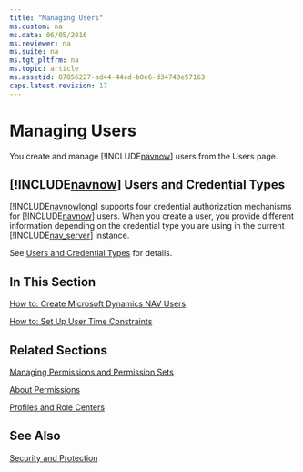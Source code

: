 ```yaml
---
title: "Managing Users"
ms.custom: na
ms.date: 06/05/2016
ms.reviewer: na
ms.suite: na
ms.tgt_pltfrm: na
ms.topic: article
ms.assetid: 87856227-ad44-44cd-b0e6-d34743e57163
caps.latest.revision: 17
---
```

# Managing Users
You create and manage [!INCLUDE[navnow](../dynamics-nav/includes/navnow_md.md)] users from the Users page.  
  
## [!INCLUDE[navnow](../dynamics-nav/includes/navnow_md.md)] Users and Credential Types  
 [!INCLUDE[navnowlong](../dynamics-nav/includes/navnowlong_md.md)] supports four credential authorization mechanisms for [!INCLUDE[navnow](../dynamics-nav/includes/navnow_md.md)] users. When you create a user, you provide different information depending on the credential type you are using in the current [!INCLUDE[nav_server](../dynamics-nav/includes/nav_server_md.md)] instance.  
  
 See [Users and Credential Types](../dynamics-nav/Users-and-Credential-Types.md) for details.  
  
## In This Section  
 [How to: Create Microsoft Dynamics NAV Users](../Topic/How%20to:%20Create%20Microsoft%20Dynamics%20NAV%20Users.md)  
  
 [How to: Set Up User Time Constraints](../Topic/How%20to:%20Set%20Up%20User%20Time%20Constraints.md)  
  
## Related Sections  
 [Managing Permissions and Permission Sets](../dynamics-nav/Managing-Permissions-and-Permission-Sets.md)  
  
 [About Permissions](../dynamics-nav/About-Permissions.md)  
  
 [Profiles and Role Centers](../Topic/Profiles%20and%20Role%20Centers.md)  
  
## See Also  
 [Security and Protection](../dynamics-nav/Security-and-Protection.md)